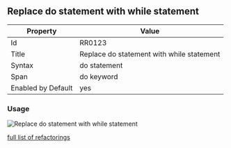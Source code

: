 ## Replace do statement with while statement

Property | Value
--- | --- 
Id | RR0123
Title | Replace do statement with while statement
Syntax | do statement
Span | do keyword
Enabled by Default | yes

### Usage

![Replace do statement with while statement](../../images/refactorings/ReplaceDoWithWhile.png)

[full list of refactorings](Refactorings.md)
